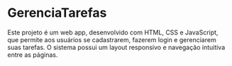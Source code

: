 # GerenciaTarefas
Este projeto é um web app, desenvolvido com HTML, CSS e JavaScript, que permite aos usuários se cadastrarem, fazerem login e gerenciarem suas tarefas. O sistema possui um layout responsivo e navegação intuitiva entre as páginas.
